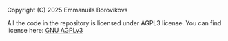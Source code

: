 Copyright (C) 2025  Emmanuils Borovikovs

All the code in the repository is licensed under AGPL3 license. You can find license here: <a href="https://www.gnu.org/licenses/agpl-3.0.en.html">GNU AGPLv3</a>
